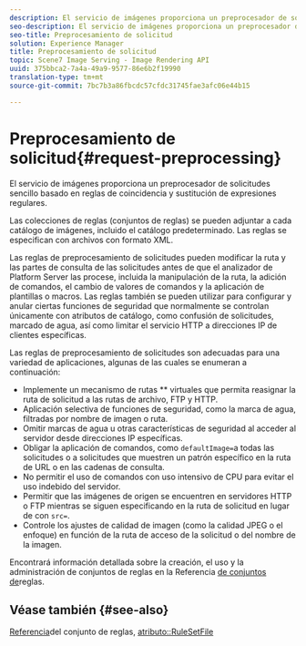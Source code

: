 ```yaml
---
description: El servicio de imágenes proporciona un preprocesador de solicitudes sencillo basado en reglas de coincidencia y sustitución de expresiones regulares.
seo-description: El servicio de imágenes proporciona un preprocesador de solicitudes sencillo basado en reglas de coincidencia y sustitución de expresiones regulares.
seo-title: Preprocesamiento de solicitud
solution: Experience Manager
title: Preprocesamiento de solicitud
topic: Scene7 Image Serving - Image Rendering API
uuid: 375bbca2-7a4a-49a9-9577-86e6b2f19990
translation-type: tm+mt
source-git-commit: 7bc7b3a86fbcdc57cfdc31745fae3afc06e44b15

---
```



# Preprocesamiento de solicitud{#request-preprocessing}

El servicio de imágenes proporciona un preprocesador de solicitudes sencillo basado en reglas de coincidencia y sustitución de expresiones regulares.

Las colecciones de reglas (conjuntos de reglas) se pueden adjuntar a cada catálogo de imágenes, incluido el catálogo predeterminado. Las reglas se especifican con archivos con formato XML.

Las reglas de preprocesamiento de solicitudes pueden modificar la ruta y las partes de consulta de las solicitudes antes de que el analizador de Platform Server las procese, incluida la manipulación de la ruta, la adición de comandos, el cambio de valores de comandos y la aplicación de plantillas o macros. Las reglas también se pueden utilizar para configurar y anular ciertas funciones de seguridad que normalmente se controlan únicamente con atributos de catálogo, como confusión de solicitudes, marcado de agua, así como limitar el servicio HTTP a direcciones IP de clientes específicas.

Las reglas de preprocesamiento de solicitudes son adecuadas para una variedad de aplicaciones, algunas de las cuales se enumeran a continuación:

* Implemente un mecanismo de rutas ** virtuales que permita reasignar la ruta de solicitud a las rutas de archivo, FTP y HTTP.
* Aplicación selectiva de funciones de seguridad, como la marca de agua, filtradas por nombre de imagen o ruta.
* Omitir marcas de agua u otras características de seguridad al acceder al servidor desde direcciones IP específicas.
* Obligar la aplicación de comandos, como `defaultImage=`a todas las solicitudes o a solicitudes que muestren un patrón específico en la ruta de URL o en las cadenas de consulta.
* No permitir el uso de comandos con uso intensivo de CPU para evitar el uso indebido del servidor.
* Permitir que las imágenes de origen se encuentren en servidores HTTP o FTP mientras se siguen especificando en la ruta de solicitud en lugar de con `src=`.
* Controle los ajustes de calidad de imagen (como la calidad JPEG o el enfoque) en función de la ruta de acceso de la solicitud o del nombre de la imagen.

Encontrará información detallada sobre la creación, el uso y la administración de conjuntos de reglas en la Referencia [de conjuntos de](../../../../../is-api/image-catalog/image-serving-api-ref/c-image-catalog-reference/c-rule-set-reference/c-rule-set-reference.md#concept-3e5058cf3507470b82cac638df23ea8e)reglas.

## Véase también {#see-also}

[Referencia](../../../../../is-api/image-catalog/image-serving-api-ref/c-image-catalog-reference/c-rule-set-reference/c-rule-set-reference.md#concept-3e5058cf3507470b82cac638df23ea8e)del conjunto de reglas, [atributo::RuleSetFile](../../../../../is-api/image-catalog/image-serving-api-ref/c-image-catalog-reference/c-overview/c-file-formats/r-rule-set-files.md#reference-3e54cb5f4d74411a84889fed056ac093)

